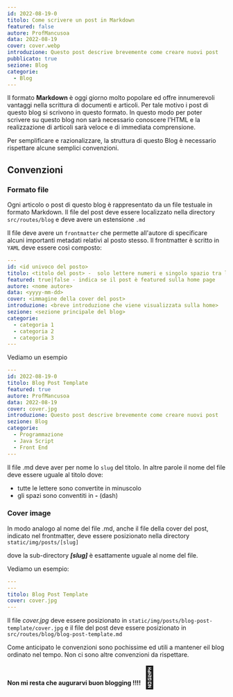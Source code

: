 ```yaml
---
id: 2022-08-19-0
titolo: Come scrivere un post in Markdown
featured: false
autore: ProfMancusoa
data: 2022-08-19
cover: cover.webp
introduzione: Questo post descrive brevemente come creare nuovi post
pubblicato: true
sezione: Blog
categorie:
  - Blog
---
```




Il formato **Markdown** è oggi giorno molto popolare ed offre innumerevoli vantaggi nella scrittura di documenti e articoli.
Per tale motivo i post di questo blog si scrivono in questo formato. In questo modo per poter scrivere su questo blog non sarà necessario conoscere l'HTML e la realizzazione di articoli sarà veloce e di immediata comprensione.

Per semplificare e razionalizzare, la struttura di questo Blog è necessario rispettare alcune semplici convenzioni.

## Convenzioni

### Formato file

Ogni articolo o post di questo blog è rappresentato da un file testuale in formato Markdown.
Il file del post deve essere localizzato nella directory `src/routes/blog` e deve avere un estensione `.md`

Il file deve avere un `frontmatter` che permette all'autore di specificare alcuni importanti metadati relativi al posto stesso.
Il frontmatter è scritto in `YAML` deve essere così composto:

```yaml
---
id: <id univoco del posto>
titolo: <titolo del post> -  solo lettere numeri e singolo spazio tra le parole
featured: true|false - indica se il post è featured sulla home page
autore: <nome autore>
data: <yyyy-mm-dd>
cover: <immagine della cover del post>
introduzione: <breve introduzione che viene visualizzata sulla home>
sezione: <sezione principale del blog>
categorie:
  - categoria 1
  - categoria 2
  - categoria 3
---
```

Vediamo un esempio

```yaml
---
id: 2022-08-19-0
titolo: Blog Post Template
featured: true
autore: ProfMancusoa
data: 2022-08-19
cover: cover.jpg
introduzione: Questo post descrive brevemente come creare nuovi post
sezione: Blog
categorie:
  - Programmazione
  - Java Script
  - Front End
---
```

Il file .md deve aver per nome lo `slug` del titolo. In altre parole il nome del file deve essere uguale al titolo dove:

- tutte le lettere sono convertite in minuscolo
- gli spazi sono conventiti in **-** (dash)

### Cover image

In modo analogo al nome del file .md, anche il file della cover del post, indicato nel frontmatter, deve essere posizionato nella directory `static/img/posts/[slug]`

dove la sub-directory **_[slug]_** è esattamente uguale al nome del file.

Vediamo un esempio:

```yaml
---
---
titolo: Blog Post Template
cover: cover.jpg
---
```

Il file _cover.jpg_ deve essere posizionato in `static/img/posts/blog-post-template/cover.jpg` e il file del post deve essere posizionato in `src/routes/blog/blog-post-template.md`

Come anticipato le convenzioni sono pochissime ed utili a mantener eil blog ordinato nel tempo.
Non ci sono altre convenzioni da rispettare.

**Non mi resta che augurarvi buon blogging !!!!** <span style="font-size: 50px;">&#129322;</span>
